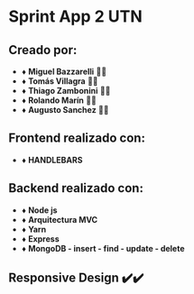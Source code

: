 # Sprint App 2 UTN  

## Creado por:
 
* ♦️ **Miguel Bazzarelli** 👨‍🎓
* ♦️ **Tomás Villagra** 👨‍🎓
* ♦️ **Thiago Zambonini** 👨‍🎓
* ♦️ **Rolando Marín** 👨‍🎓
* ♦️ **Augusto Sanchez** 👨‍🎓 

## Frontend realizado con:
* ♦️ **HANDLEBARS** 

## Backend realizado con:
* ♦️ **Node js**
* ♦️ **Arquitectura MVC**
* ♦️ **Yarn**
* ♦️ **Express**
* ♦️ **MongoDB - insert - find - update - delete**

## Responsive Design ✔️✔️
